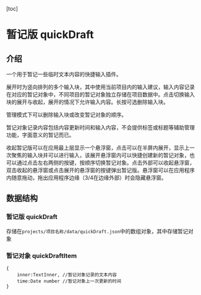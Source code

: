 [toc]

# 暂记版 quickDraft

## 介绍

一个用于暂记一些临时文本内容的快捷输入插件。

展开时为竖向排列的多个输入块，其中使用当前项目内的输入建议，输入内容记录在对应的暂记对象中，不同项目的暂记对象独立存储在项目数据中。点击切换输入块的展开与收起，展开的情况下允许输入内容。长按可选删除输入块。

管理模式下可以删除输入块或改变暂记对象的顺序。

暂记对象记录内容包括内容更新时间和输入内容，不会提供标签或标题等辅助管理功能，字面意义的暂记而已。

收起暂记版可以在应用最上层显示一个悬浮窗，点击可以在半屏内展开，显示上一次聚焦的输入块并可以进行输入，该展开悬浮窗内可以快捷创建新的暂记对象，也可以通过点击左右两侧的按键，按顺序切换暂记对象。点击外部可以收起悬浮窗，双击收起的悬浮窗或点击展开的悬浮窗的按键弹出暂记版。悬浮窗可以在应用程序内随意拖动，拖出应用程序边缘（3/4在边缘外部）时会隐藏悬浮窗。

## 数据结构

### 暂记版 quickDraft

存储在`projects/项目名称/data/quickDraft.json`中的数组对象，其中存储暂记对象

### 暂记对象 quickDraftItem

~~~
{
	inner:TextInner, //暂记对象记录的文本内容
	time:Date number //暂记对象上一次更新的时间
}
~~~

